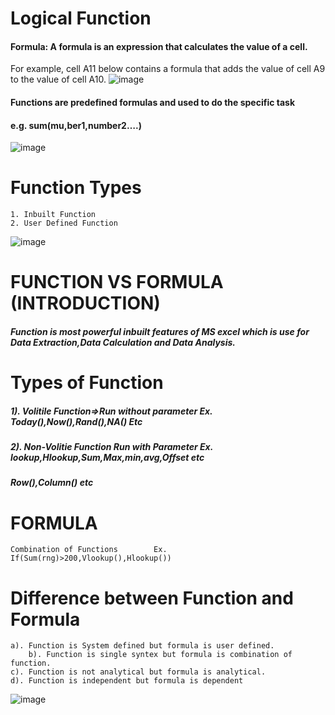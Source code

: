 # Logical Function
#### Formula: A formula is an expression that calculates the value of a cell.
For example, cell A11 below contains a formula that adds the value 
of cell A9 to the value of cell A10.
![image](https://github.com/Peacock333/Excel/assets/142161753/c53848d2-f1ac-4fac-88c6-6bfd6979f951)
#### Functions are predefined formulas and used to do the specific task 				
#### e.g. sum(mu,ber1,number2….)				
![image](https://github.com/Peacock333/Excel/assets/142161753/d47661f6-8047-4680-8df8-f49915122157)
# Function Types			
	1. Inbuilt Function		
	2. User Defined Function		
![image](https://github.com/Peacock333/Excel/assets/142161753/74d3288c-1973-4285-9d5e-cc9d562008a3)
						
# FUNCTION VS FORMULA (INTRODUCTION)						
##### Function is most powerful inbuilt features of MS excel which is use for Data Extraction,Data Calculation and Data Analysis.									
# Types of Function						
##### 1). Volitile Function=>Run without parameter Ex. Today(),Now(),Rand(),NA() Etc		
##### 2). Non-Volitie Function	Run with Parameter Ex. lookup,Hlookup,Sum,Max,min,avg,Offset etc 
##### Row(),Column() etc			

# FORMULA						
	Combination of Functions		Ex. If(Sum(rng)>200,Vlookup(),Hlookup())		
# Difference between Function and Formula									
	a). Function is System defined but formula is user defined.			
        b). Function is single syntex but formula is combination of function.			
	c). Function is not analytical but formula is analytical.					
	d). Function is independent but formula is dependent					
![image](https://github.com/Peacock333/Excel/assets/142161753/0e5021cd-eb54-4386-a07d-138fc80e8ac1)




